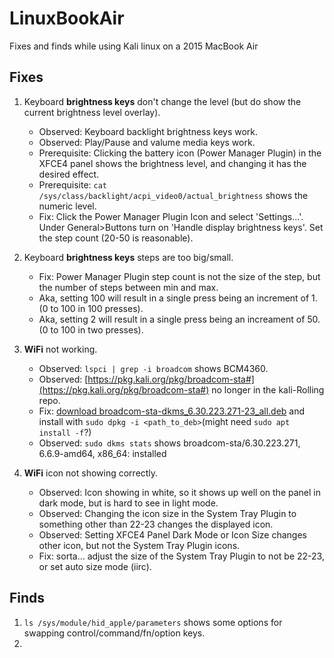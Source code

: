 # LinuxBookAir
Fixes and finds while using Kali linux on a 2015 MacBook Air

## Fixes
1. Keyboard **brightness keys** don't change the level (but do show the current brightness level overlay).  
   - Observed: Keyboard backlight brightness keys work.  
   - Observed: Play/Pause and valume media keys work.  
   - Prerequisite: Clicking the battery icon (Power Manager Plugin) in the XFCE4 panel shows the brightness level, and changing it has the desired effect.  
   - Prerequisite: `cat /sys/class/backlight/acpi_video0/actual_brightness` shows the numeric level.  
   - Fix: Click the Power Manager Plugin Icon and select 'Settings...'. Under General>Buttons turn on 'Handle display brightness keys'. Set the step count (20-50 is reasonable).
   
1. Keyboard **brightness keys** steps are too big/small.  
   - Fix: Power Manager Plugin step count is not the size of the step, but the number of steps between min and max.  
   - Aka, setting 100 will result in a single press being an increment of 1. (0 to 100 in 100 presses).  
   - Aka, setting 2 will result in a single press being an increament of 50. (0 to 100 in two presses).
   
1. **WiFi** not working.  
   - Observed: `lspci | grep -i broadcom` shows BCM4360.  
   - Observed: [https://pkg.kali.org/pkg/broadcom-sta#](https://pkg.kali.org/pkg/broadcom-sta#) no longer in the kali-Rolling repo.  
   - Fix: [download broadcom-sta-dkms_6.30.223.271-23_all.deb](http://kali.download/kali/pool/non-free/b/broadcom-sta/broadcom-sta-dkms_6.30.223.271-23_all.deb) and install with `sudo dpkg -i <path_to_deb>`(might need `sudo apt install -f`?)  
   - Observed: `sudo dkms stats` shows broadcom-sta/6.30.223.271, 6.6.9-amd64, x86_64: installed  

1. **WiFi** icon not showing correctly.  
   - Observed: Icon showing in white, so it shows up well on the panel in dark mode, but is hard to see in light mode.
   - Observed: Changing the icon size in the System Tray Plugin to something other than 22-23 changes the displayed icon.
   - Observed: Setting XFCE4 Panel Dark Mode or Icon Size changes other icon, but not the System Tray Plugin icons.
   - Fix: sorta... adjust the size of the System Tray Plugin to not be 22-23, or set auto size mode (iirc).  
   

## Finds
1. `ls /sys/module/hid_apple/parameters` shows some options for swapping control/command/fn/option keys.
2. 
